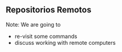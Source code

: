 ## Repositorios Remotos

Note:
We are going to
- re-visit some commands
- discuss working with remote computers
